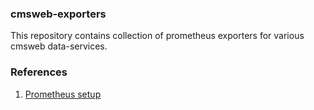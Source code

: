 ### cmsweb-exporters
This repository contains collection of prometheus exporters for various
cmsweb data-services.

### References
1. [Prometheus setup](https://prometheus.io/docs/introduction/first_steps/)
